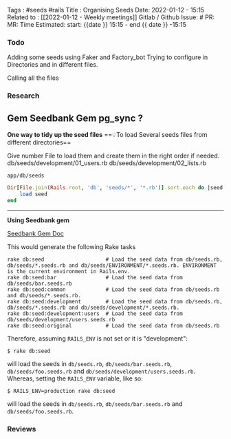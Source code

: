 Tags : #seeds #rails 
Title :  Organising Seeds 
Date: 2022-01-12 - 15:15
Related to : [[2022-01-12 - Weekly meetings]] 
Gitlab / Github Issue: #
PR:  
MR: 
Time Estimated: start: {{date }} 15:15 - end {{ date }} -15:15

### Todo
Adding some seeds using Faker and Factory_bot
Trying to configure in Directories and in different files. 

Calling all the files 
### Research
Gem Seedbank
Gem pg_sync ? 
---
**One way to tidy up the seed files**
==💡To load Several seeds files from different directories== 

Give number File to load them and create them in the right order if needed. 
db/seeds/development/01_users.rb
db/seeds/development/02_lists.rb

`app/db/seeds`
```ruby
Dir[File.join(Rails.root, 'db', 'seeds/*', '*.rb')].sort.each do |seed|
	load seed
end
```

---
**Using Seedbank gem**

[Seedbank Gem Doc](https://github.com/james2m/seedbank)

This would generate the following Rake tasks

```
rake db:seed                    # Load the seed data from db/seeds.rb, db/seeds/*.seeds.rb and db/seeds/ENVIRONMENT/*.seeds.rb. ENVIRONMENT is the current environment in Rails.env.
rake db:seed:bar                # Load the seed data from db/seeds/bar.seeds.rb
rake db:seed:common             # Load the seed data from db/seeds.rb and db/seeds/*.seeds.rb.
rake db:seed:development        # Load the seed data from db/seeds.rb, db/seeds/*.seeds.rb and db/seeds/development/*.seeds.rb.
rake db:seed:development:users  # Load the seed data from db/seeds/development/users.seeds.rb
rake db:seed:original           # Load the seed data from db/seeds.rb
```

Therefore, assuming `RAILS_ENV` is not set or it is "development":

```
$ rake db:seed
```

will load the seeds in `db/seeds.rb`, `db/seeds/bar.seeds.rb`, `db/seeds/foo.seeds.rb` and `db/seeds/development/users.seeds.rb`. Whereas, setting the `RAILS_ENV` variable, like so:

```
$ RAILS_ENV=production rake db:seed
```

will load the seeds in `db/seeds.rb`, `db/seeds/bar.seeds.rb` and `db/seeds/foo.seeds.rb`.

### Reviews
